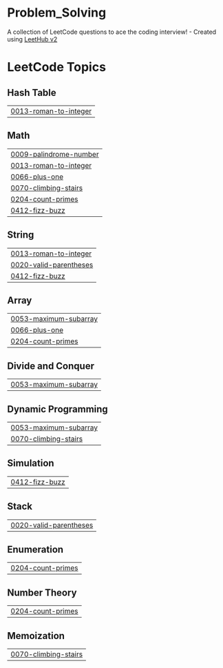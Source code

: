 # Problem_Solving
A collection of LeetCode questions to ace the coding interview! - Created using [LeetHub v2](https://github.com/arunbhardwaj/LeetHub-2.0)

<!---LeetCode Topics Start-->
# LeetCode Topics
## Hash Table
|  |
| ------- |
| [0013-roman-to-integer](https://github.com/Mahmoudelnagar5/Problem_Solving/tree/master/0013-roman-to-integer) |
## Math
|  |
| ------- |
| [0009-palindrome-number](https://github.com/Mahmoudelnagar5/Problem_Solving/tree/master/0009-palindrome-number) |
| [0013-roman-to-integer](https://github.com/Mahmoudelnagar5/Problem_Solving/tree/master/0013-roman-to-integer) |
| [0066-plus-one](https://github.com/Mahmoudelnagar5/Problem_Solving/tree/master/0066-plus-one) |
| [0070-climbing-stairs](https://github.com/Mahmoudelnagar5/Problem_Solving/tree/master/0070-climbing-stairs) |
| [0204-count-primes](https://github.com/Mahmoudelnagar5/Problem_Solving/tree/master/0204-count-primes) |
| [0412-fizz-buzz](https://github.com/Mahmoudelnagar5/Problem_Solving/tree/master/0412-fizz-buzz) |
## String
|  |
| ------- |
| [0013-roman-to-integer](https://github.com/Mahmoudelnagar5/Problem_Solving/tree/master/0013-roman-to-integer) |
| [0020-valid-parentheses](https://github.com/Mahmoudelnagar5/Problem_Solving/tree/master/0020-valid-parentheses) |
| [0412-fizz-buzz](https://github.com/Mahmoudelnagar5/Problem_Solving/tree/master/0412-fizz-buzz) |
## Array
|  |
| ------- |
| [0053-maximum-subarray](https://github.com/Mahmoudelnagar5/Problem_Solving/tree/master/0053-maximum-subarray) |
| [0066-plus-one](https://github.com/Mahmoudelnagar5/Problem_Solving/tree/master/0066-plus-one) |
| [0204-count-primes](https://github.com/Mahmoudelnagar5/Problem_Solving/tree/master/0204-count-primes) |
## Divide and Conquer
|  |
| ------- |
| [0053-maximum-subarray](https://github.com/Mahmoudelnagar5/Problem_Solving/tree/master/0053-maximum-subarray) |
## Dynamic Programming
|  |
| ------- |
| [0053-maximum-subarray](https://github.com/Mahmoudelnagar5/Problem_Solving/tree/master/0053-maximum-subarray) |
| [0070-climbing-stairs](https://github.com/Mahmoudelnagar5/Problem_Solving/tree/master/0070-climbing-stairs) |
## Simulation
|  |
| ------- |
| [0412-fizz-buzz](https://github.com/Mahmoudelnagar5/Problem_Solving/tree/master/0412-fizz-buzz) |
## Stack
|  |
| ------- |
| [0020-valid-parentheses](https://github.com/Mahmoudelnagar5/Problem_Solving/tree/master/0020-valid-parentheses) |
## Enumeration
|  |
| ------- |
| [0204-count-primes](https://github.com/Mahmoudelnagar5/Problem_Solving/tree/master/0204-count-primes) |
## Number Theory
|  |
| ------- |
| [0204-count-primes](https://github.com/Mahmoudelnagar5/Problem_Solving/tree/master/0204-count-primes) |
## Memoization
|  |
| ------- |
| [0070-climbing-stairs](https://github.com/Mahmoudelnagar5/Problem_Solving/tree/master/0070-climbing-stairs) |
<!---LeetCode Topics End-->